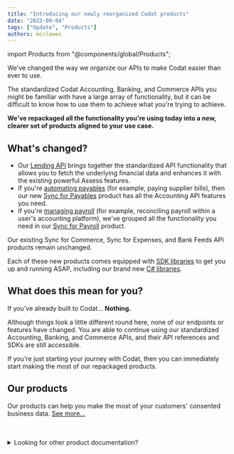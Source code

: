 ```yaml
---
title: "Introducing our newly reorganized Codat products"
date: "2023-09-04"
tags: ["Update", "Products"]
authors: mcclowes
---
```

import Products from "@components/global/Products";

We've changed the way we organize our APIs to make Codat easier than ever to use.

<!--truncate-->

The standardized Codat Accounting, Banking, and Commerce APIs you might be familiar with have a large array of functionality, but it can be difficult to know how to use them to achieve what you're trying to achieve.

**We've repackaged all the functionality you're using today into a new, clearer set of products aligned to your use case.**

## What's changed?

- Our [Lending API](/lending/overview) brings together the standardized API functionality that allows you to fetch the underlying financial data and enhances it with the existing powerful Assess features.
- If you're [automating payables](/usecases/summary/automating-payables) (for example, paying supplier bills), then our new [Sync for Payables](/payables/overview) product has all the Accounting API features you need.
- If you're [managing payroll](/usecases/summary/managing-payroll) (for example, reconciling payroll within a user's accounting platform), we've grouped all the functionality you need in our [Sync for Payroll](/payroll/overview) product.

Our existing Sync for Commerce, Sync for Expenses, and Bank Feeds API products remain unchanged.

Each of these new products comes equipped with [SDK libraries](/get-started/libraries) to get you up and running ASAP, including our brand new [C# libraries](https://github.com/codatio/client-sdk-csharp).

## What does this mean for you?

If you've already built to Codat... **Nothing.**

Although things look a little different round here, none of our endpoints or features have changed. You are able to continue using our standardized Accounting, Banking, and Commerce APIs, and their API references and SDKs are still accessible.

If you're just starting your journey with Codat, then you can immediately start making the most of our repackaged products.

## Our products

Our products can help you make the most of your customers' consented business data. [See more...](/products/overview)

<Products mini={true} verbose={true}/>

<br/>
<br/>

<details>
  <summary>Looking for other product documentation?</summary>

The API documentation for the products you may be using is available below. These products are not available to new customers from September 4, 2023.

- [Accounting API](/accounting-api#/)
- [Banking API](/banking-api#/)
- [Commerce API](/commerce-api#/)
- [Assess API](/assess-api#/)
- [Sync for Commerce](/sync-for-commerce-v1-api#/)
- [Sync for Expenses](/sync-for-expenses-v1-api#/)
    
</details>
